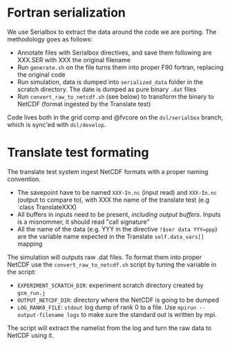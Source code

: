 # Fortran serialization

We use Serialbox to extract the data around the code we are porting. The methodology goes as follows:

- Annotate files with Serialbox directives, and save them following are XXX.SER with XXX the original filename
- Run `generate.sh` on the file turns them into proper F90 fortran, replacing the original code
- Run simulation, data is dumped into `serialized_data` folder in the scratch directory. The date is dumped as pure binary `.dat` files
- Run `convert_raw_to_netcdf.sh` (see below) to transform the binary to NetCDF (format ingested by the Translate test)

Code lives both in the grid comp and @fvcore on the `dsl/serialbox` branch, which is sync'ed with `dsl/develop`.

# Translate test formating

The translate test system ingest NetCDF formats with a proper naming convention.
 - The savepoint have to be named `XXX-In.nc` (input read) and `XXX-In.nc` (output to compare to), with XXX the name of the translate test (e.g `class TranslateXXX)
 - All buffers in inputs need to be present, _including output buffers_. Inputs is a misnommer, it should read "call signature"
 - All the name of the data (e.g. YYY in the directive `!$ser data YYY=ppp`) are the variable name expected in the Translate `self.data_vars[]` mapping

The simulation will outputs raw .dat files. To format them into proper NetCDF use the `convert_raw_to_netcdf.sh` script by tuning the variable in the script:
 - `EXPERIMENT_SCRATCH_DIR`: experiment scratch directory created by `gcm_run.j`
 - `OUTPUT_NETCDF_DIR`: directory where the NetCDF is going to be dumped
 - `LOG_RANK0_FILE`: `stdout` log dump of rank 0 to a file. Use `mpirun --output-filename logs` to make sure the standard out is written by mpi.

 The script will extract the namelist from the log and turn the raw data to NetCDF using it.
